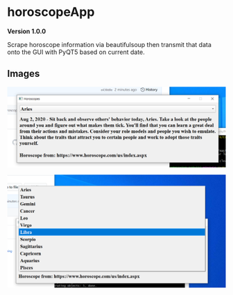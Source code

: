 # horoscopeApp

**Version 1.0.0**

Scrape horoscope information via beautifulsoup then transmit that
data onto the GUI with PyQT5 based on current date.

## Images

![Display Horoscope Info](capture1.png)

![All Selections](capture2.png)